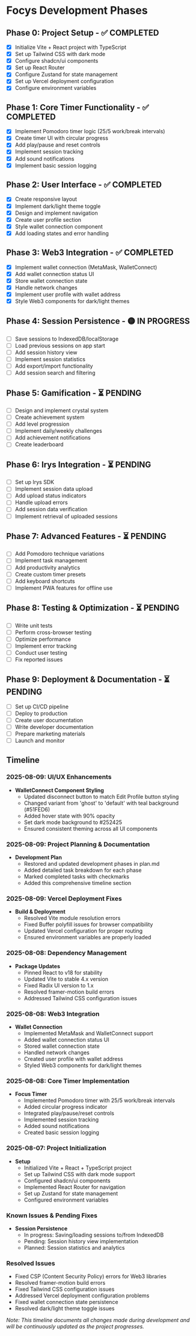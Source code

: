 # Focys Development Phases

## Phase 0: Project Setup - ✅ COMPLETED
- [x] Initialize Vite + React project with TypeScript
- [x] Set up Tailwind CSS with dark mode
- [x] Configure shadcn/ui components
- [x] Set up React Router
- [x] Configure Zustand for state management
- [x] Set up Vercel deployment configuration
- [x] Configure environment variables

## Phase 1: Core Timer Functionality - ✅ COMPLETED
- [x] Implement Pomodoro timer logic (25/5 work/break intervals)
- [x] Create timer UI with circular progress
- [x] Add play/pause and reset controls
- [x] Implement session tracking
- [x] Add sound notifications
- [x] Implement basic session logging

## Phase 2: User Interface - ✅ COMPLETED
- [x] Create responsive layout
- [x] Implement dark/light theme toggle
- [x] Design and implement navigation
- [x] Create user profile section
- [x] Style wallet connection component
- [x] Add loading states and error handling

## Phase 3: Web3 Integration - ✅ COMPLETED
- [x] Implement wallet connection (MetaMask, WalletConnect)
- [x] Add wallet connection status UI
- [x] Store wallet connection state
- [x] Handle network changes
- [x] Implement user profile with wallet address
- [x] Style Web3 components for dark/light themes

## Phase 4: Session Persistence - 🟡 IN PROGRESS
- [ ] Save sessions to IndexedDB/localStorage
- [ ] Load previous sessions on app start
- [ ] Add session history view
- [ ] Implement session statistics
- [ ] Add export/import functionality
- [ ] Add session search and filtering

## Phase 5: Gamification - ⏳ PENDING
- [ ] Design and implement crystal system
- [ ] Create achievement system
- [ ] Add level progression
- [ ] Implement daily/weekly challenges
- [ ] Add achievement notifications
- [ ] Create leaderboard

## Phase 6: Irys Integration - ⏳ PENDING
- [ ] Set up Irys SDK
- [ ] Implement session data upload
- [ ] Add upload status indicators
- [ ] Handle upload errors
- [ ] Add session data verification
- [ ] Implement retrieval of uploaded sessions

## Phase 7: Advanced Features - ⏳ PENDING
- [ ] Add Pomodoro technique variations
- [ ] Implement task management
- [ ] Add productivity analytics
- [ ] Create custom timer presets
- [ ] Add keyboard shortcuts
- [ ] Implement PWA features for offline use

## Phase 8: Testing & Optimization - ⏳ PENDING
- [ ] Write unit tests
- [ ] Perform cross-browser testing
- [ ] Optimize performance
- [ ] Implement error tracking
- [ ] Conduct user testing
- [ ] Fix reported issues

## Phase 9: Deployment & Documentation - ⏳ PENDING
- [ ] Set up CI/CD pipeline
- [ ] Deploy to production
- [ ] Create user documentation
- [ ] Write developer documentation
- [ ] Prepare marketing materials
- [ ] Launch and monitor

## Timeline

### 2025-08-09: UI/UX Enhancements
- **WalletConnect Component Styling**
  - Updated disconnect button to match Edit Profile button styling
  - Changed variant from 'ghost' to 'default' with teal background (#51FED6)
  - Added hover state with 90% opacity
  - Set dark mode background to #252425
  - Ensured consistent theming across all UI components

### 2025-08-09: Project Planning & Documentation
- **Development Plan**
  - Restored and updated development phases in plan.md
  - Added detailed task breakdown for each phase
  - Marked completed tasks with checkmarks
  - Added this comprehensive timeline section

### 2025-08-09: Vercel Deployment Fixes
- **Build & Deployment**
  - Resolved Vite module resolution errors
  - Fixed Buffer polyfill issues for browser compatibility
  - Updated Vercel configuration for proper routing
  - Ensured environment variables are properly loaded

### 2025-08-08: Dependency Management
- **Package Updates**
  - Pinned React to v18 for stability
  - Updated Vite to stable 4.x version
  - Fixed Radix UI version to 1.x
  - Resolved framer-motion build errors
  - Addressed Tailwind CSS configuration issues

### 2025-08-08: Web3 Integration
- **Wallet Connection**
  - Implemented MetaMask and WalletConnect support
  - Added wallet connection status UI
  - Stored wallet connection state
  - Handled network changes
  - Created user profile with wallet address
  - Styled Web3 components for dark/light themes

### 2025-08-08: Core Timer Implementation
- **Focus Timer**
  - Implemented Pomodoro timer with 25/5 work/break intervals
  - Added circular progress indicator
  - Integrated play/pause/reset controls
  - Implemented session tracking
  - Added sound notifications
  - Created basic session logging

### 2025-08-07: Project Initialization
- **Setup**
  - Initialized Vite + React + TypeScript project
  - Set up Tailwind CSS with dark mode support
  - Configured shadcn/ui components
  - Implemented React Router for navigation
  - Set up Zustand for state management
  - Configured environment variables

### Known Issues & Pending Fixes
- **Session Persistence**
  - In progress: Saving/loading sessions to/from IndexedDB
  - Pending: Session history view implementation
  - Planned: Session statistics and analytics

### Resolved Issues
- Fixed CSP (Content Security Policy) errors for Web3 libraries
- Resolved framer-motion build errors
- Fixed Tailwind CSS configuration issues
- Addressed Vercel deployment configuration problems
- Fixed wallet connection state persistence
- Resolved dark/light theme toggle issues

*Note: This timeline documents all changes made during development and will be continuously updated as the project progresses.*
